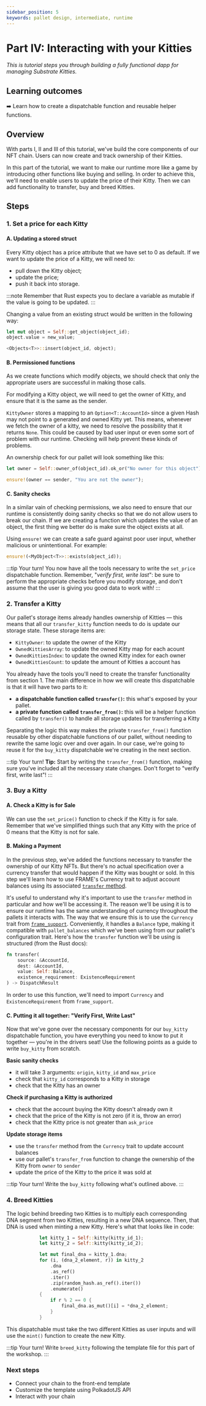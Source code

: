 ```yaml
---
sidebar_position: 5
keywords: pallet design, intermediate, runtime
---
```


# Part IV: Interacting with your Kitties
_This is tutorial steps you through building a fully functional dapp for managing Substrate Kitties._

## Learning outcomes

:arrow_right: Learn how to create a dispatchable function and reusable helper functions.
## Overview

With parts I, II and III of this tutorial, we've build the core components of our NFT chain. Users can now create and track ownership of
their Kitties.

In this part of the tutorial, we want to make our runtime more
like a game by introducing other functions like buying and 
selling. In order to achieve this, we'll need to enable users 
to update the price of their Kitty. Then we can add functionality to transfer, buy and breed Kitties.

## Steps

### 1. Set a price for each Kitty

#### A. Updating a stored struct
Every Kitty object has a price attribute that we have set to 0 as default. 
If we want to update the price of a Kitty, we will need to:
- pull down the Kitty object;
- update the price; 
- push it back into storage.

:::note Remember that Rust expects you to declare a variable as mutable if the value is going to be updated.
:::

Changing a value from an existing struct would be written in the following way:

```rust
let mut object = Self::get_object(object_id);
object.value = new_value;

<Objects<T>>::insert(object_id, object);
```

#### B. Permissioned functions

As we create functions which modify objects, we 
should check that only the appropriate users are successful in 
making those calls.

For modifying a Kitty object, we will need to get the owner of 
Kitty, and ensure that it is the same as the sender.

`KittyOwner` stores a mapping to an `Option<T::AccountId>` since a 
given Hash may not point to a generated and owned Kitty yet. 
This means, whenever we fetch the owner of a kitty, we need to 
resolve the possibility that it returns `None`. This could be 
caused by bad user input or even some sort of problem with our 
runtime. Checking will help prevent these kinds of problems.

An ownership check for our pallet will look something like this:

```rust
let owner = Self::owner_of(object_id).ok_or("No owner for this object")?;

ensure!(owner == sender, "You are not the owner");
```

#### C. Sanity checks
In a similar vain of checking permissions, we also need to ensure that our runtime is consistently doing sanity
checks so that we do not allow users to break our chain. If we 
are creating a function which updates the value of an object, 
the first thing we better do is make sure the object exists at all.

Using `ensure!` we can create a safe guard against poor user input, whether malicious or unintentional. For example:

```rust
ensure!(<MyObject<T>>::exists(object_id));
```

:::tip Your turn! 
You now have all the tools necessary to write the `set_price` dispatchable function. Remember, "_verify first, write last_": be sure to perform the appropriate checks before you modify storage, and don't assume that the user is giving you 
good data to work with!
:::

### 2. Transfer a Kitty 

Our pallet's storage items already handles ownership of Kitties
&mdash; this means that all our `transfer_kitty` function needs to do is update our storage state. These storage items are: 
- `KittyOwner`: to update the owner of the Kitty
- `OwnedKittiesArray`: to update the owned Kitty map for each acount
- `OwnedKittiesIndex`: to update the owned Kitty index for each owner
- `OwnedKittiesCount`: to update the amount of Kitties a account has 

You already have the tools you'll need to create the transfer functionality from section 1. The main difference in how we will 
create this dispatchable is that it will have two parts to it:
- **a dispatchable function called `transfer()`:** this what's exposed by your pallet.
- **a private function called `transfer_from()`:** this will be a helper function called by `transfer()` to handle all storage updates for transferring a Kitty

Separating the logic this way makes the private `transfer_from()` function reusable 
by other dispatchable functions of our pallet, without needing to rewrite the same logic over and over again. In our case, we're going to reuse it for
the `buy_kitty` dispatchable we're creating in the next section.

:::tip Your turn!
**Tip:** Start by writing the `transfer_from()` function, making sure you've included all the necessary state changes. Don't forget to "verify first, write last"!
:::
### 3. Buy a Kitty
#### A. Check a Kitty is for Sale
We can use the `set_price()` function to check if the Kitty is for sale. Remember that we've simplified things such that any Kitty with the
price of 0 means that the Kitty is not for sale.

#### B. Making a Payment
In the previous step, we've added the functions necessary to transfer the ownership of our
Kitty NFTs. But there's no actual specification over a 
currency transfer that would happen if the Kitty was bought or sold. In this step we'll learn how to use FRAME's Currency trait to adjust account balances 
using its associated [`transfer` method][transfer-currency-rustdocs]. 


It's useful to understand why it's important to use the `transfer` method in particular and how we'll be accessing it. The reason we'll be using it is to ensure our runtime has the same understanding of currency throughout the pallets
it interacts with. The way that we ensure this is to use the `Currency` trait
from [`frame_support`][frame-balances-rustdocs]. Conveniently, it handles a 
`Balance` type, making it compatible with `pallet_balances` which we've been 
using from our pallet's configuration trait. Here's how the `transfer` 
function we'll be using is structured (from the Rust docs):
```rust
fn transfer(
    source: &AccountId,
    dest: &AccountId,
    value: Self::Balance,
    existence_requirement: ExistenceRequirement
) -> DispatchResult
```

In order to use this function, we'll need to import `Currency` and `ExistenceRequirement` from `frame_support`. 

#### C. Putting it all together: "Verify First, Write Last"

Now that we've gone over the necessary components for our `buy_kitty` dispatchable function,
you have everything you need to know to put it together &mdash; you're in the drivers seat! Use the following points as 
a guide to write `buy_kitty` from scratch.

**Basic sanity checks**
- it will take 3 arguments: `origin`, `kitty_id` and `max_price`
- check that `kitty_id` corresponds to a Kitty in storage
- check that the Kitty has an owner

**Check if purchasing a Kitty is authorized**
- check that the account buying the Kitty doesn't already own it
- check that the price of the Kitty is not zero (if it is, throw an error)
- check that the Kitty price is not greater than `ask_price`

**Update storage items**
- use the `transfer` method from the `Currency` trait to update
account balances 
- use our pallet's `transfer_from` function to change the ownership
of the Kitty from `owner` to `sender`
- update the price of the Kitty to the price it was sold at

:::tip Your turn!
Write the `buy_kitty` following what's outlined above.
:::

### 4. Breed Kitties

The logic behind breeding two Kitties is to multiply each corresponding DNA segment from two Kitties, 
resulting in a new DNA sequence. Then, that DNA is used when minting a new Kitty. Here's what that
looks like in code:

```rust
            let kitty_1 = Self::kitty(kitty_id_1);
            let kitty_2 = Self::kitty(kitty_id_2);

            let mut final_dna = kitty_1.dna;
            for (i, (dna_2_element, r)) in kitty_2
                .dna
                .as_ref()
                .iter()
                .zip(random_hash.as_ref().iter())
                .enumerate()
            {
                if r % 2 == 0 {
                    final_dna.as_mut()[i] = *dna_2_element;
                }
            }
```

This dispatchable must take the two different Kitties as user inputs and will use the `mint()` function to create the new Kitty.

:::tip Your turn!
Write `breed_kitty` following the template file for this part of the workshop.
::: 
### Next steps
- Connect your chain to the front-end template
- Customize the template using PolkadotJS API
- Interact with your chain 

[transfer-currency-rustdocs]: https://crates.parity.io/frame_support/traits/tokens/currency/trait.Currency.html#tymethod.transfer
[frame-balances-rustdocs]: https://crates.parity.io/frame_support/traits/tokens/currency/trait.Currency.html